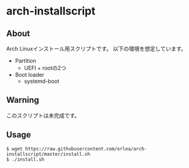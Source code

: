 # arch-installscript

## About

Arch Linuxインストール用スクリプトです。
以下の環境を想定しています。

- Partition
  - UEFI + rootの2つ
- Boot loader
  - systemd-boot

## Warning

このスクリプトは未完成です。

## Usage

```
$ wget https://raw.githubusercontent.com/orlea/arch-installscript/master/install.sh
$ ./install.sh
```

